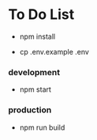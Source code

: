 # To Do List

- npm install

- cp .env.example .env

### development
- npm start

### production
- npm run build
